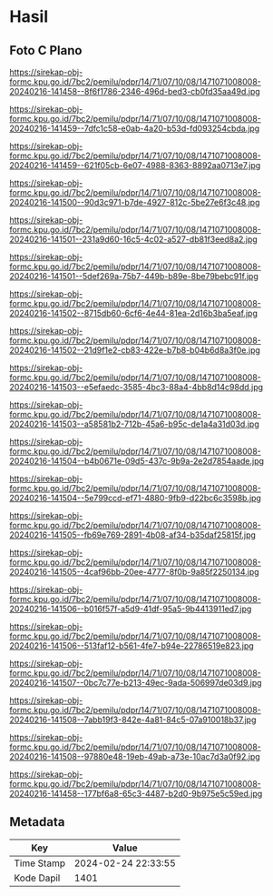 # Hasil

## Foto C Plano

https://sirekap-obj-formc.kpu.go.id/7bc2/pemilu/pdpr/14/71/07/10/08/1471071008008-20240216-141458--8f6f1786-2346-496d-bed3-cb0fd35aa49d.jpg

https://sirekap-obj-formc.kpu.go.id/7bc2/pemilu/pdpr/14/71/07/10/08/1471071008008-20240216-141459--7dfc1c58-e0ab-4a20-b53d-fd093254cbda.jpg

https://sirekap-obj-formc.kpu.go.id/7bc2/pemilu/pdpr/14/71/07/10/08/1471071008008-20240216-141459--621f05cb-6e07-4988-8363-8892aa0713e7.jpg

https://sirekap-obj-formc.kpu.go.id/7bc2/pemilu/pdpr/14/71/07/10/08/1471071008008-20240216-141500--90d3c971-b7de-4927-812c-5be27e6f3c48.jpg

https://sirekap-obj-formc.kpu.go.id/7bc2/pemilu/pdpr/14/71/07/10/08/1471071008008-20240216-141501--231a9d60-16c5-4c02-a527-db81f3eed8a2.jpg

https://sirekap-obj-formc.kpu.go.id/7bc2/pemilu/pdpr/14/71/07/10/08/1471071008008-20240216-141501--5def269a-75b7-449b-b89e-8be79bebc91f.jpg

https://sirekap-obj-formc.kpu.go.id/7bc2/pemilu/pdpr/14/71/07/10/08/1471071008008-20240216-141502--8715db60-6cf6-4e44-81ea-2d16b3ba5eaf.jpg

https://sirekap-obj-formc.kpu.go.id/7bc2/pemilu/pdpr/14/71/07/10/08/1471071008008-20240216-141502--21d9f1e2-cb83-422e-b7b8-b04b6d8a3f0e.jpg

https://sirekap-obj-formc.kpu.go.id/7bc2/pemilu/pdpr/14/71/07/10/08/1471071008008-20240216-141503--e5efaedc-3585-4bc3-88a4-4bb8d14c98dd.jpg

https://sirekap-obj-formc.kpu.go.id/7bc2/pemilu/pdpr/14/71/07/10/08/1471071008008-20240216-141503--a58581b2-712b-45a6-b95c-de1a4a31d03d.jpg

https://sirekap-obj-formc.kpu.go.id/7bc2/pemilu/pdpr/14/71/07/10/08/1471071008008-20240216-141504--b4b0671e-09d5-437c-9b9a-2e2d7854aade.jpg

https://sirekap-obj-formc.kpu.go.id/7bc2/pemilu/pdpr/14/71/07/10/08/1471071008008-20240216-141504--5e799ccd-ef71-4880-9fb9-d22bc6c3598b.jpg

https://sirekap-obj-formc.kpu.go.id/7bc2/pemilu/pdpr/14/71/07/10/08/1471071008008-20240216-141505--fb69e769-2891-4b08-af34-b35daf25815f.jpg

https://sirekap-obj-formc.kpu.go.id/7bc2/pemilu/pdpr/14/71/07/10/08/1471071008008-20240216-141505--4caf96bb-20ee-4777-8f0b-9a85f2250134.jpg

https://sirekap-obj-formc.kpu.go.id/7bc2/pemilu/pdpr/14/71/07/10/08/1471071008008-20240216-141506--b016f57f-a5d9-41df-95a5-9b4413911ed7.jpg

https://sirekap-obj-formc.kpu.go.id/7bc2/pemilu/pdpr/14/71/07/10/08/1471071008008-20240216-141506--513faf12-b561-4fe7-b94e-22786519e823.jpg

https://sirekap-obj-formc.kpu.go.id/7bc2/pemilu/pdpr/14/71/07/10/08/1471071008008-20240216-141507--0bc7c77e-b213-49ec-9ada-506997de03d9.jpg

https://sirekap-obj-formc.kpu.go.id/7bc2/pemilu/pdpr/14/71/07/10/08/1471071008008-20240216-141508--7abb19f3-842e-4a81-84c5-07a910018b37.jpg

https://sirekap-obj-formc.kpu.go.id/7bc2/pemilu/pdpr/14/71/07/10/08/1471071008008-20240216-141508--97880e48-19eb-49ab-a73e-10ac7d3a0f92.jpg

https://sirekap-obj-formc.kpu.go.id/7bc2/pemilu/pdpr/14/71/07/10/08/1471071008008-20240216-141458--177bf6a8-65c3-4487-b2d0-9b975e5c59ed.jpg


## Metadata

| Key        | Value               |
| ---------- | ------------------- |
| Time Stamp | 2024-02-24 22:33:55 |
| Kode Dapil | 1401                |



